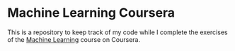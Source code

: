 # Machine Learning Coursera

This is a repository to keep track of my code while I complete the exercises of the [Machine Learning](https://www.coursera.org/learn/machine-learning/) course on Coursera.
